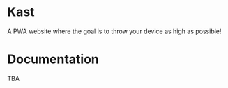 # Kast
A PWA website where the goal is to throw your device as high as possible!

# Documentation
TBA
